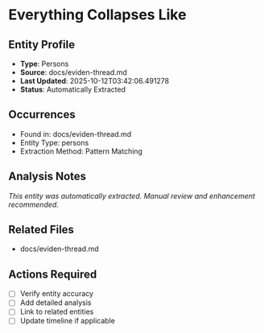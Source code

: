 # Everything Collapses Like

## Entity Profile
- **Type**: Persons
- **Source**: docs/eviden-thread.md
- **Last Updated**: 2025-10-12T03:42:06.491278
- **Status**: Automatically Extracted

## Occurrences
- Found in: docs/eviden-thread.md
- Entity Type: persons
- Extraction Method: Pattern Matching

## Analysis Notes
*This entity was automatically extracted. Manual review and enhancement recommended.*

## Related Files
- docs/eviden-thread.md

## Actions Required
- [ ] Verify entity accuracy
- [ ] Add detailed analysis
- [ ] Link to related entities
- [ ] Update timeline if applicable
